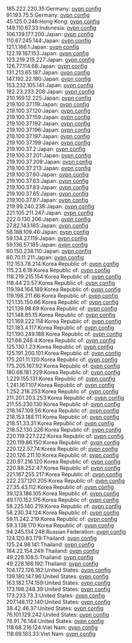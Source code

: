 185.222.220.35:Germany: [ovpn config](vpn/185_222_220_35.ovpn)  
91.193.75.5:Germany: [ovpn config](vpn/91_193_75_5.ovpn)  
45.125.0.246:Hong Kong: [ovpn config](vpn/45_125_0_246.ovpn)  
149.110.67.33:Indonesia: [ovpn config](vpn/149_110_67_33.ovpn)  
106.139.177.200:Japan: [ovpn config](vpn/106_139_177_200.ovpn)  
110.67.245.144:Japan: [ovpn config](vpn/110_67_245_144.ovpn)  
121.1.166.1:Japan: [ovpn config](vpn/121_1_166_1.ovpn)  
122.19.167.153:Japan: [ovpn config](vpn/122_19_167_153.ovpn)  
123.219.215.227:Japan: [ovpn config](vpn/123_219_215_227.ovpn)  
126.77.114.68:Japan: [ovpn config](vpn/126_77_114_68.ovpn)  
131.213.65.187:Japan: [ovpn config](vpn/131_213_65_187.ovpn)  
147.192.22.180:Japan: [ovpn config](vpn/147_192_22_180.ovpn)  
153.232.105.141:Japan: [ovpn config](vpn/153_232_105_141.ovpn)  
182.23.233.208:Japan: [ovpn config](vpn/182_23_233_208.ovpn)  
210.169.12.225:Japan: [ovpn config](vpn/210_169_12_225.ovpn)  
219.100.37.119:Japan: [ovpn config](vpn/219_100_37_119.ovpn)  
219.100.37.120:Japan: [ovpn config](vpn/219_100_37_120.ovpn)  
219.100.37.159:Japan: [ovpn config](vpn/219_100_37_159.ovpn)  
219.100.37.192:Japan: [ovpn config](vpn/219_100_37_192.ovpn)  
219.100.37.196:Japan: [ovpn config](vpn/219_100_37_196.ovpn)  
219.100.37.197:Japan: [ovpn config](vpn/219_100_37_197.ovpn)  
219.100.37.199:Japan: [ovpn config](vpn/219_100_37_199.ovpn)  
219.100.37.2:Japan: [ovpn config](vpn/219_100_37_2.ovpn)  
219.100.37.201:Japan: [ovpn config](vpn/219_100_37_201.ovpn)  
219.100.37.209:Japan: [ovpn config](vpn/219_100_37_209.ovpn)  
219.100.37.213:Japan: [ovpn config](vpn/219_100_37_213.ovpn)  
219.100.37.60:Japan: [ovpn config](vpn/219_100_37_60.ovpn)  
219.100.37.63:Japan: [ovpn config](vpn/219_100_37_63.ovpn)  
219.100.37.83:Japan: [ovpn config](vpn/219_100_37_83.ovpn)  
219.100.37.85:Japan: [ovpn config](vpn/219_100_37_85.ovpn)  
219.100.37.87:Japan: [ovpn config](vpn/219_100_37_87.ovpn)  
219.99.240.238:Japan: [ovpn config](vpn/219_99_240_238.ovpn)  
221.105.211.247:Japan: [ovpn config](vpn/221_105_211_247.ovpn)  
222.0.130.206:Japan: [ovpn config](vpn/222_0_130_206.ovpn)  
27.82.143.185:Japan: [ovpn config](vpn/27_82_143_185.ovpn)  
58.188.109.46:Japan: [ovpn config](vpn/58_188_109_46.ovpn)  
59.134.27.119:Japan: [ovpn config](vpn/59_134_27_119.ovpn)  
59.136.57.185:Japan: [ovpn config](vpn/59_136_57_185.ovpn)  
60.150.238.110:Japan: [ovpn config](vpn/60_150_238_110.ovpn)  
60.70.11.211:Japan: [ovpn config](vpn/60_70_11_211.ovpn)  
112.153.78.214:Korea Republic of: [ovpn config](vpn/112_153_78_214.ovpn)  
115.23.6.18:Korea Republic of: [ovpn config](vpn/115_23_6_18.ovpn)  
118.219.215.154:Korea Republic of: [ovpn config](vpn/118_219_215_154.ovpn)  
118.44.23.57:Korea Republic of: [ovpn config](vpn/118_44_23_57.ovpn)  
119.194.164.189:Korea Republic of: [ovpn config](vpn/119_194_164_189.ovpn)  
119.198.211.66:Korea Republic of: [ovpn config](vpn/119_198_211_66.ovpn)  
121.135.150.66:Korea Republic of: [ovpn config](vpn/121_135_150_66.ovpn)  
121.139.98.69:Korea Republic of: [ovpn config](vpn/121_139_98_69.ovpn)  
121.148.85.15:Korea Republic of: [ovpn config](vpn/121_148_85_15.ovpn)  
121.169.222.114:Korea Republic of: [ovpn config](vpn/121_169_222_114.ovpn)  
121.183.4.117:Korea Republic of: [ovpn config](vpn/121_183_4_117.ovpn)  
121.190.249.188:Korea Republic of: [ovpn config](vpn/121_190_249_188.ovpn)  
121.66.248.4:Korea Republic of: [ovpn config](vpn/121_66_248_4.ovpn)  
125.130.1.23:Korea Republic of: [ovpn config](vpn/125_130_1_23.ovpn)  
125.191.200.101:Korea Republic of: [ovpn config](vpn/125_191_200_101.ovpn)  
175.201.11.120:Korea Republic of: [ovpn config](vpn/175_201_11_120.ovpn)  
175.205.167.92:Korea Republic of: [ovpn config](vpn/175_205_167_92.ovpn)  
180.68.181.229:Korea Republic of: [ovpn config](vpn/180_68_181_229.ovpn)  
1.229.155.131:Korea Republic of: [ovpn config](vpn/1_229_155_131.ovpn)  
1.241.167.107:Korea Republic of: [ovpn config](vpn/1_241_167_107.ovpn)  
1.252.218.253:Korea Republic of: [ovpn config](vpn/1_252_218_253.ovpn)  
211.201.203.253:Korea Republic of: [ovpn config](vpn/211_201_203_253.ovpn)  
211.55.230.130:Korea Republic of: [ovpn config](vpn/211_55_230_130.ovpn)  
218.147.109.56:Korea Republic of: [ovpn config](vpn/218_147_109_56.ovpn)  
218.153.188.111:Korea Republic of: [ovpn config](vpn/218_153_188_111.ovpn)  
218.51.33.31:Korea Republic of: [ovpn config](vpn/218_51_33_31.ovpn)  
218.52.130.226:Korea Republic of: [ovpn config](vpn/218_52_130_226.ovpn)  
220.119.227.222:Korea Republic of: [ovpn config](vpn/220_119_227_222.ovpn)  
220.119.86.150:Korea Republic of: [ovpn config](vpn/220_119_86_150.ovpn)  
220.122.57.74:Korea Republic of: [ovpn config](vpn/220_122_57_74.ovpn)  
220.126.211.10:Korea Republic of: [ovpn config](vpn/220_126_211_10.ovpn)  
220.87.216.120:Korea Republic of: [ovpn config](vpn/220_87_216_120.ovpn)  
220.88.252.47:Korea Republic of: [ovpn config](vpn/220_88_252_47.ovpn)  
221.167.255.217:Korea Republic of: [ovpn config](vpn/221_167_255_217.ovpn)  
222.237.120.205:Korea Republic of: [ovpn config](vpn/222_237_120_205.ovpn)  
27.35.43.112:Korea Republic of: [ovpn config](vpn/27_35_43_112.ovpn)  
39.123.186.105:Korea Republic of: [ovpn config](vpn/39_123_186_105.ovpn)  
49.170.152.175:Korea Republic of: [ovpn config](vpn/49_170_152_175.ovpn)  
58.225.140.219:Korea Republic of: [ovpn config](vpn/58_225_140_219.ovpn)  
58.230.34.124:Korea Republic of: [ovpn config](vpn/58_230_34_124.ovpn)  
59.11.242.219:Korea Republic of: [ovpn config](vpn/59_11_242_219.ovpn)  
59.3.138.170:Korea Republic of: [ovpn config](vpn/59_3_138_170.ovpn)  
94.245.134.248:Russian Federation: [ovpn config](vpn/94_245_134_248.ovpn)  
124.120.83.179:Thailand: [ovpn config](vpn/124_120_83_179.ovpn)  
125.24.98.141:Thailand: [ovpn config](vpn/125_24_98_141.ovpn)  
184.22.154.249:Thailand: [ovpn config](vpn/184_22_154_249.ovpn)  
49.228.108.5:Thailand: [ovpn config](vpn/49_228_108_5.ovpn)  
49.228.166.192:Thailand: [ovpn config](vpn/49_228_166_192.ovpn)  
104.172.126.182:United States: [ovpn config](vpn/104_172_126_182.ovpn)  
139.180.147.96:United States: [ovpn config](vpn/139_180_147_96.ovpn)  
163.182.174.159:United States: [ovpn config](vpn/163_182_174_159.ovpn)  
173.198.248.39:United States: [ovpn config](vpn/173_198_248_39.ovpn)  
173.233.73.3:United States: [ovpn config](vpn/173_233_73_3.ovpn)  
207.148.112.140:United States: [ovpn config](vpn/207_148_112_140.ovpn)  
38.42.46.37:United States: [ovpn config](vpn/38_42_46_37.ovpn)  
76.101.129.242:United States: [ovpn config](vpn/76_101_129_242.ovpn)  
76.91.76.144:United States: [ovpn config](vpn/76_91_76_144.ovpn)  
118.68.216.124:Viet Nam: [ovpn config](vpn/118_68_216_124.ovpn)  
118.69.183.33:Viet Nam: [ovpn config](vpn/118_69_183_33.ovpn)  
